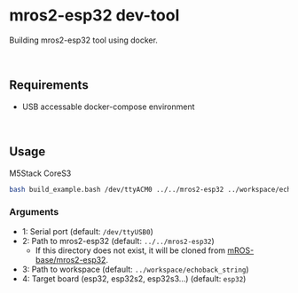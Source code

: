 # mros2-esp32 dev-tool

Building mros2-esp32 tool using docker.

<br>

## Requirements

- USB accessable docker-compose environment

<br>

## Usage

M5Stack CoreS3

```bash
bash build_example.bash /dev/ttyACM0 ../../mros2-esp32 ../workspace/echoback_string esp32s3
```

### Arguments

- 1: Serial port (default: `/dev/ttyUSB0`)
- 2: Path to mros2-esp32 (default: `../../mros2-esp32`)
    - If this directory does not exist, it will be cloned from [mROS-base/mros2-esp32](https://github.com/mROS-base/mros2-esp32).
- 3: Path to workspace (default: `../workspace/echoback_string`)
- 4: Target board (esp32, esp32s2, esp32s3...) (default: `esp32`)

<br>
